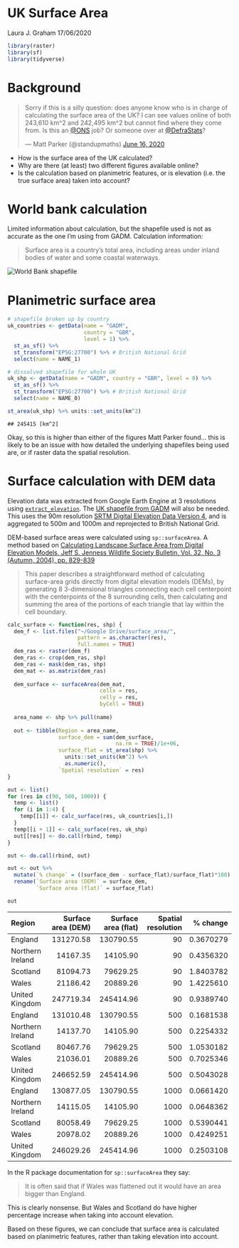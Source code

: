 UK Surface Area
================
Laura J. Graham
17/06/2020

``` r
library(raster)
library(sf)
library(tidyverse)
```

# Background

<blockquote class="twitter-tweet" data-partner="tweetdeck">

<p lang="en" dir="ltr">

Sorry if this is a silly question: does anyone know who is in charge of
calculating the surface area of the UK? I can see values online of both
243,610 km^2 and 242,495 km^2 but cannot find where they come from. Is
this an <a href="https://twitter.com/ONS?ref_src=twsrc%5Etfw">@ONS</a>
job? Or someone over at
<a href="https://twitter.com/DefraStats?ref_src=twsrc%5Etfw">@DefraStats</a>?

</p>

— Matt Parker (@standupmaths)
<a href="https://twitter.com/standupmaths/status/1272856901374672901?ref_src=twsrc%5Etfw">June
16, 2020</a>

</blockquote>

<script async src="https://platform.twitter.com/widgets.js" charset="utf-8"></script>

  - How is the surface area of the UK calculated?
  - Why are there (at least) two different figures available online?
  - Is the calculation based on planimetric features, or is elevation
    (i.e. the true surface area) taken into account?

# World bank calculation

Limited information about calculation, but the shapefile used is not as
accurate as the one I’m using from GADM. Calculation information:

> Surface area is a country’s total area, including areas under inland
> bodies of water and some coastal waterways.

![World Bank shapefile](data/world_bank_sa.png)

# Planimetric surface area

``` r
# shapefile broken up by country
uk_countries <- getData(name = "GADM", 
                        country = "GBR", 
                        level = 1) %>% 
  st_as_sf() %>% 
  st_transform("EPSG:27700") %>% # British National Grid
  select(name = NAME_1)

# dissolved shapefile for whole UK
uk_shp <- getData(name = "GADM", country = "GBR", level = 0) %>% 
  st_as_sf() %>% 
  st_transform("EPSG:27700") %>% # British National Grid
  select(name = NAME_0)

st_area(uk_shp) %>% units::set_units(km^2)
```

    ## 245415 [km^2]

Okay, so this is higher than either of the figures Matt Parker found…
this is likely to be an issue with how detailed the underlying
shapefiles being used are, or if raster data the spatial resolution.

# Surface calculation with DEM data

Elevation data was extracted from Google Earth Engine at 3 resolutions
using
[`extract_elevation`](https://code.earthengine.google.com/f564497cdfdbe45cfbbe8030ab30a808).
The [UK shapefile from
GADM](https://code.earthengine.google.com/?asset=users/LauraJaneEGraham/UK_countries)
will also be needed. This uses the 90m resolution [SRTM Digital
Elevation Data
Version 4](https://developers.google.com/earth-engine/datasets/catalog/CGIAR_SRTM90_V4),
and is aggregated to 500m and 1000m and reprojected to British National
Grid.

DEM-based surface areas were calculated using `sp::surfaceArea`. A
method based on [Calculating Landscape Surface Area from Digital
Elevation Models, Jeff S. Jenness Wildlife Society Bulletin, Vol. 32,
No. 3 (Autumn, 2004),
pp. 829-839](https://www.fs.usda.gov/treesearch/pubs/20437)

> This paper describes a straightforward method of calculating
> surface-area grids directly from digital elevation models (DEMs), by
> generating 8 3-dimensional triangles connecting each cell centerpoint
> with the centerpoints of the 8 surrounding cells, then calculating and
> summing the area of the portions of each triangle that lay within the
> cell boundary.

``` r
calc_surface <- function(res, shp) {
  dem_f <- list.files("~/Google Drive/surface_area/", 
                      pattern = as.character(res), 
                      full.names = TRUE)
  dem_ras <- raster(dem_f)
  dem_ras <- crop(dem_ras, shp)
  dem_ras <- mask(dem_ras, shp)
  dem_mat <- as.matrix(dem_ras)
  
  dem_surface <- surfaceArea(dem_mat, 
                             cellx = res, 
                             celly = res, 
                             byCell = TRUE)
  
  area_name <- shp %>% pull(name)
  
  out <- tibble(Region = area_name, 
                surface_dem = sum(dem_surface,
                                  na.rm = TRUE)/1e+06, 
                surface_flat = st_area(shp) %>% 
                  units::set_units(km^2) %>% 
                  as.numeric(), 
                `Spatial resolution` = res)
}

out <- list()
for (res in c(90, 500, 1000)) {
  temp <- list()
  for (i in 1:4) {
    temp[[i]] <- calc_surface(res, uk_countries[i,])
  }
  temp[[i + 1]] <- calc_surface(res, uk_shp)
  out[[res]] <- do.call(rbind, temp)
}

out <- do.call(rbind, out)

out <- out %>% 
  mutate(`% change` = ((surface_dem - surface_flat)/surface_flat)*100) %>% 
  rename(`Surface area (DEM)` = surface_dem,
         `Surface area (flat)` = surface_flat)

out
```

<div class="kable-table">

| Region           | Surface area (DEM) | Surface area (flat) | Spatial resolution |  % change |
| :--------------- | -----------------: | ------------------: | -----------------: | --------: |
| England          |          131270.58 |           130790.55 |                 90 | 0.3670279 |
| Northern Ireland |           14167.35 |            14105.90 |                 90 | 0.4356320 |
| Scotland         |           81094.73 |            79629.25 |                 90 | 1.8403782 |
| Wales            |           21186.42 |            20889.26 |                 90 | 1.4225610 |
| United Kingdom   |          247719.34 |           245414.96 |                 90 | 0.9389740 |
| England          |          131010.48 |           130790.55 |                500 | 0.1681538 |
| Northern Ireland |           14137.70 |            14105.90 |                500 | 0.2254332 |
| Scotland         |           80467.76 |            79629.25 |                500 | 1.0530182 |
| Wales            |           21036.01 |            20889.26 |                500 | 0.7025346 |
| United Kingdom   |          246652.59 |           245414.96 |                500 | 0.5043028 |
| England          |          130877.05 |           130790.55 |               1000 | 0.0661420 |
| Northern Ireland |           14115.05 |            14105.90 |               1000 | 0.0648362 |
| Scotland         |           80058.49 |            79629.25 |               1000 | 0.5390441 |
| Wales            |           20978.02 |            20889.26 |               1000 | 0.4249251 |
| United Kingdom   |          246029.26 |           245414.96 |               1000 | 0.2503108 |

</div>

In the R package documentation for `sp::surfaceArea` they say:

> It is often said that if Wales was flattened out it would have an area
> bigger than England.

This is clearly nonsense. But Wales and Scotland do have higher
percentage increase when taking into account elevation.

Based on these figures, we can conclude that surface area is calculated
based on planimetric features, rather than taking elevation into
account.

